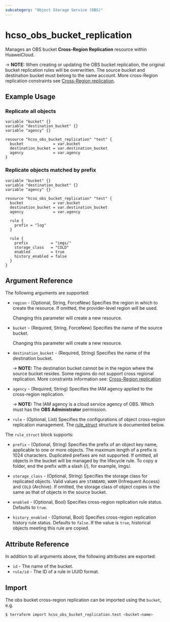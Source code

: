 ```yaml
---
subcategory: "Object Storage Service (OBS)"
---
```


# hcso_obs_bucket_replication

Manages an OBS bucket **Cross-Region Replication** resource within HuaweiCloud.

-> **NOTE:** When creating or updating the OBS bucket replication, the original bucket replication rules will be
overwritten. The source bucket and destination bucket must belong to the same account. More cross-Region replication
constraints see [Cross-Region replication](https://support.huaweicloud.com/intl/en-us/ugobs-obs/obs_41_0034.html).

## Example Usage

### Replicate all objects

```hcl
variable "bucket" {}
variable "destination_bucket" {}
variable "agency" {}

resource "hcso_obs_bucket_replication" "test" {
  bucket             = var.bucket
  destination_bucket = var.destination_bucket
  agency             = var.agency
}
```

### Replicate objects matched by prefix

```hcl
variable "bucket" {}
variable "destination_bucket" {}
variable "agency" {}

resource "hcso_obs_bucket_replication" "test" {
  bucket             = var.bucket
  destination_bucket = var.destination_bucket
  agency             = var.agency

  rule {
    prefix = "log"
  }

  rule {
    prefix          = "imgs/"
    storage_class   = "COLD"
    enabled         = true
    history_enabled = false
  }
}
```

## Argument Reference

The following arguments are supported:

* `region` - (Optional, String, ForceNew) Specifies the region in which to create the resource.
  If omitted, the provider-level region will be used.

  Changing this parameter will create a new resource.

* `bucket` - (Required, String, ForceNew) Specifies the name of the source bucket.

  Changing this parameter will create a new resource.

* `destination_bucket` - (Required, String) Specifies the name of the destination bucket.

  -> **NOTE:** The destination bucket cannot be in the region where the source bucket resides.
  Some regions do not support cross regional replication. More constraints information see:
  [Cross-Region replication](https://support.huaweicloud.com/intl/en-us/ugobs-obs/obs_41_0034.html)

* `agency` - (Required, String) Specifies the IAM agency applied to the cross-region replication.

  -> **NOTE:** The IAM agency is a cloud service agency of OBS. Which must has the **OBS Administrator** permission.

* `rule` - (Optional, List) Specifies the configurations of object cross-region replication management.
  The [rule_struct](#OBSBucketReplication_rule_struct) structure is documented below.

<a name="OBSBucketReplication_rule_struct"></a>
The `rule_struct` block supports:

* `prefix` - (Optional, String) Specifies the prefix of an object key name, applicable to one or more objects.
  The maximum length of a prefix is 1024 characters.
  Duplicated prefixes are not supported. If omitted, all objects in the bucket will be managed by the lifecycle rule.
  To copy a folder, end the prefix with a slash (/), for example, imgs/.

* `storage_class` - (Optional, String) Specifies the storage class for replicated objects. Valid values are `STANDARD`,
  `WARM` (Infrequent Access) and `COLD` (Archive).
  If omitted, the storage class of object copies is the same as that of objects in the source bucket.

* `enabled` - (Optional, Bool) Specifies cross-region replication rule status. Defaults to `true`.

* `history_enabled` - (Optional, Bool) Specifies cross-region replication history rule status. Defaults to `false`.
  If the value is `true`, historical objects meeting this rule are copied.

## Attribute Reference

In addition to all arguments above, the following attributes are exported:

* `id` - The name of the bucket.
* `rule/id` - The ID of a rule in UUID format.

## Import

The obs bucket cross-region replication can be imported using the `bucket`, e.g.

```bash
$ terraform import hcso_obs_bucket_replication.test <bucket-name>
```
